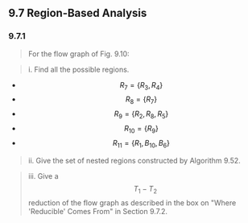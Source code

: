 ## 9.7 Region-Based Analysis

### 9.7.1

> For the flow graph of Fig. 9.10:

> i. Find all the possible regions.

* $$R_7 = \{ R_3, R_4 \}$$
* $$R_8 = \{ R_7 \}$$
* $$R_9 = \{ R_2, R_8, R_5 \}$$
* $$R_{10} = \{ R_9 \}$$
* $$R_{11} = \{ R_1, B_{10}, B_6 \}$$

> ii. Give the set of nested regions constructed by Algorithm 9.52.

> iii. Give a $$T_1-T_2$$ reduction of the flow graph as described in the box on "Where 'Reducible' Comes From" in Section 9.7.2.
